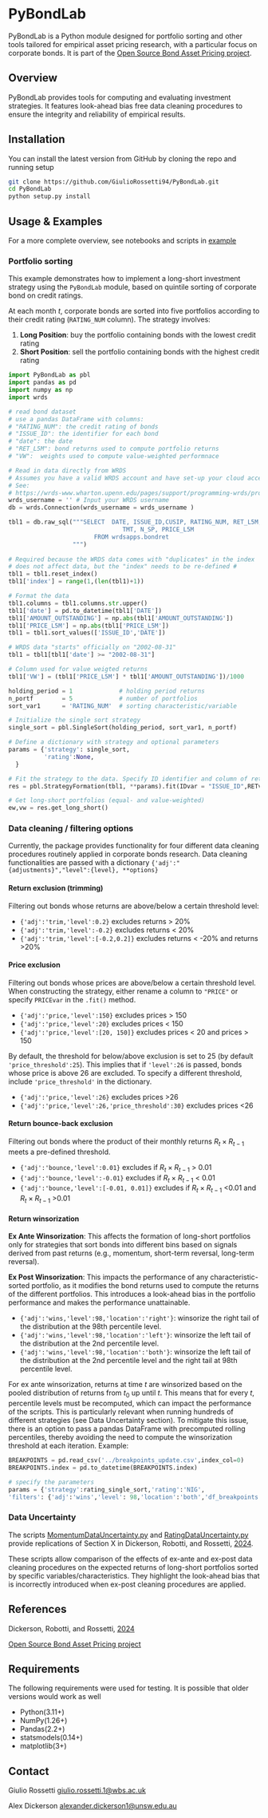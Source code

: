 # PyBondLab
PyBondLab is a Python module designed for portfolio sorting and other tools tailored for empirical asset pricing research, with a particular focus on corporate bonds. It is part of the [Open Source Bond Asset Pricing project](https://openbondassetpricing.com/).

## Overview
PyBondLab provides tools for computing and evaluating investment strategies. It features look-ahead bias free data cleaning procedures to ensure the integrity and reliability of empirical results.

## Installation

You can install the latest version from GitHub by cloning the repo and running setup

```bash
git clone https://github.com/GiulioRossetti94/PyBondLab.git
cd PyBondLab
python setup.py install
```

## Usage & Examples
For a more complete overview, see notebooks and scripts in [example](examples/)

### Portfolio sorting
This example demonstrates how to implement a long-short investment strategy using the `PyBondLab` module, based on quintile sorting of corporate bond on credit ratings.

At each month $t$, corporate bonds are sorted into five portfolios according to their credit rating (`RATING_NUM` column). 
The strategy involves:

1. **Long Position**: buy the portfolio containing bonds with the lowest credit rating
2. **Short Position**: sell the portfolio containing bonds with the highest credit rating

```python
import PyBondLab as pbl
import pandas as pd
import numpy as np
import wrds

# read bond dataset
# use a pandas DataFrame with columns:
# "RATING_NUM": the credit rating of bonds
# "ISSUE_ID": the identifier for each bond
# "date": the date
# "RET_L5M": bond returns used to compute portfolio returns
# "VW":  weights used to compute value-weighted performnace

# Read in data directly from WRDS
# Assumes you have a valid WRDS account and have set-up your cloud access #
# See:
# https://wrds-www.wharton.upenn.edu/pages/support/programming-wrds/programming-python/python-wrds-cloud/
wrds_username = '' # Input your WRDS username
db = wrds.Connection(wrds_username = wrds_username )

tbl1 = db.raw_sql("""SELECT  DATE, ISSUE_ID,CUSIP, RATING_NUM, RET_L5M,AMOUNT_OUTSTANDING,
                                TMT, N_SP, PRICE_L5M                         
                        FROM wrdsapps.bondret
                  """)
                  
# Required because the WRDS data comes with "duplicates" in the index
# does not affect data, but the "index" needs to be re-defined #                 
tbl1 = tbl1.reset_index()
tbl1['index'] = range(1,(len(tbl1)+1))

# Format the data
tbl1.columns = tbl1.columns.str.upper()
tbl1['date'] = pd.to_datetime(tbl1['DATE'])
tbl1['AMOUNT_OUTSTANDING'] = np.abs(tbl1['AMOUNT_OUTSTANDING'])
tbl1['PRICE_L5M'] = np.abs(tbl1['PRICE_L5M'])
tbl1 = tbl1.sort_values(['ISSUE_ID','DATE'])

# WRDS data "starts" officially on "2002-08-31"
tbl1 = tbl1[tbl1['date'] >= "2002-08-31"]

# Column used for value weigted returns
tbl1['VW'] = (tbl1['PRICE_L5M'] * tbl1['AMOUNT_OUTSTANDING'])/1000

holding_period = 1             # holding period returns
n_portf        = 5             # number of portfolios
sort_var1      = 'RATING_NUM'  # sorting characteristic/variable

# Initialize the single sort strategy
single_sort = pbl.SingleSort(holding_period, sort_var1, n_portf)

# Define a dictionary with strategy and optional parameters
params = {'strategy': single_sort,
          'rating':None,
  }

# Fit the strategy to the data. Specify ID identifier and column of returns 
res = pbl.StrategyFormation(tbl1, **params).fit(IDvar = "ISSUE_ID",RETvar = "RET_L5M")

# Get long-short portfolios (equal- and value-weighted)
ew,vw = res.get_long_short()
```
### Data cleaning / filtering options
Currently, the package provides functionality for four different data cleaning procedures routinely applied in corporate bonds research.
Data cleaning functionalities are passed with a dictionary `{'adj':"{adjustments}","level":{level}, **options}`

#### Return exclusion (trimming)
Filtering out bonds whose returns are above/below a certain threshold level:
- `{'adj':'trim,'level':0.2}` excludes returns > 20%
- `{'adj':'trim,'level':-0.2}` excludes returns < 20%
- `{'adj':'trim,'level':[-0.2,0.2]}` excludes returns < -20% and returns >20%

#### Price exclusion
Filtering out bonds whose prices are above/below a certain threshold level. When constructing the strategy, either rename a column to `"PRICE"` or specify `PRICEvar` in the `.fit()` method.

- `{'adj':'price,'level':150}` excludes prices > 150
- `{'adj':'price,'level':20}` excludes prices < 150
- `{'adj':'price,'level':[20, 150]}` excludes prices < 20 and prices > 150

By default, the threshold for below/above exclusion is set to 25 (by default `'price_threshold':25`).
This implies that if `'level':26` is passed, bonds whose price is above 26 are excluded. To specify a different threshold, include `'price_threshold'` in the dictionary.

- `{'adj':'price,'level':26}` excludes prices >26
- `{'adj':'price,'level':26,'price_threshold':30}` excludes prices <26

#### Return bounce-back exclusion
Filtering out bonds where the product of their monthly returns $R_t \times R_{t-1}$ meets a pre-defined threshold.

- `{'adj':'bounce,'level':0.01}` excludes if $R_t \times R_{t-1}$ > 0.01
- `{'adj':'bounce,'level':-0.01}` excludes if $R_t \times R_{t-1}$ < 0.01 
- `{'adj':'bounce,'level':[-0.01, 0.01]}` excludes if $R_t \times R_{t-1}$ <0.01 and  $R_t \times R_{t-1}$ >0.01

#### Return winsorization
**Ex Ante Winsorization**: This affects the formation of long-short portfolios only for strategies that sort bonds into different bins based on signals derived from past returns (e.g., momentum, short-term reversal, long-term reversal).

**Ex Post Winsorization**: This impacts the performance of any characteristic-sorted portfolio, as it modifies the bond returns used to compute the returns of the different portfolios. This introduces a look-ahead bias in the portfolio performance and makes the performance unattainable.

- `{'adj':'wins,'level':98,'location':'right'}`: winsorize the right tail of the distribution at the 98th percentile level.
- `{'adj':'wins,'level':98,'location':'left'}`: winsorize the left tail of the distribution at the 2nd percentile level.
- `{'adj':'wins,'level':98,'location':'both'}`: winsorize the left tail of the distribution at the 2nd percentile level and the right tail at 98th percentile level.

For ex ante winsorization, returns at time $t$ are winsorized based on the pooled distribution of returns from $t_0$ up until $t$. This means that for every $t$, percentile levels must be recomputed, which can impact the performance of the scripts. This is particularly relevant when running hundreds of different strategies (see Data Uncertainty section). To mitigate this issue, there is an option to pass a pandas DataFrame with precomputed rolling percentiles, thereby avoiding the need to compute the winsorization threshold at each iteration.
Example:
```python
BREAKPOINTS = pd.read_csv('../breakpoints_update.csv',index_col=0)
BREAKPOINTS.index = pd.to_datetime(BREAKPOINTS.index)

# specify the parameters 
params = {'strategy':rating_single_sort,'rating':'NIG',
'filters': {'adj':'wins','level': 98,'location':'both','df_breakpoints':BREAKPOINTS}}

```
### Data Uncertainty
The scripts [MomentumDataUncertainty.py](examples/MomentumDataUncertainty.py) and [RatingDataUncertainty.py](examples/MomentumDataUncertainty.py) provide replications of Section X in Dickerson, Robotti, and Rossetti, [2024](https://papers.ssrn.com/sol3/papers.cfm?abstract_id=4575879).

These scripts allow comparison of the effects of ex-ante and ex-post data cleaning procedures on the expected returns of long-short portfolios sorted by specific variables/characteristics. They highlight the look-ahead bias that is incorrectly introduced when ex-post cleaning procedures are applied.



## References
Dickerson, Robotti, and Rossetti, [2024](https://papers.ssrn.com/sol3/papers.cfm?abstract_id=4575879)

[Open Source Bond Asset Pricing project](https://openbondassetpricing.com/)

## Requirements
The following requirements were used for testing. It is possible that older versions would work as well
- Python(3.11+)
- NumPy(1.26+)
- Pandas(2.2+)
- statsmodels(0.14+)
- matplotlib(3+)

## Contact
Giulio Rossetti giulio.rossetti.1@wbs.ac.uk

Alex Dickerson alexander.dickerson1@unsw.edu.au
